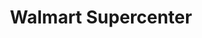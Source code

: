 ---
title: "Walmart Supercenter"
url: /saint-louis/walmart-supercenter-watson-road/
shop: supermarket
---